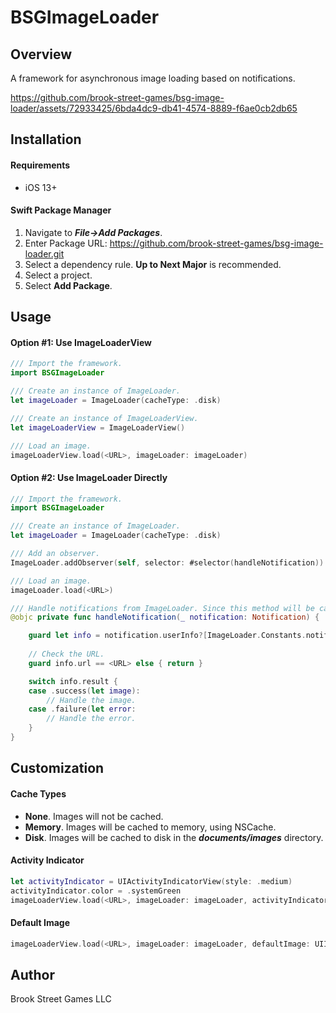 # BSGImageLoader

## Overview
A framework for asynchronous image loading based on notifications.

https://github.com/brook-street-games/bsg-image-loader/assets/72933425/6bda4dc9-db41-4574-8889-f6ae0cb2db65

## Installation

#### Requirements
+ iOS 13+

#### Swift Package Manager
1. Navigate to ***File->Add Packages***.
3. Enter Package URL: https://github.com/brook-street-games/bsg-image-loader.git
3. Select a dependency rule. **Up to Next Major** is recommended.
4. Select a project.
5. Select **Add Package**.

## Usage

#### Option #1: Use ImageLoaderView
```swift
/// Import the framework.
import BSGImageLoader

/// Create an instance of ImageLoader.
let imageLoader = ImageLoader(cacheType: .disk)

/// Create an instance of ImageLoaderView.
let imageLoaderView = ImageLoaderView()

/// Load an image.
imageLoaderView.load(<URL>, imageLoader: imageLoader)
```

#### Option #2: Use ImageLoader Directly
```swift
/// Import the framework.
import BSGImageLoader

/// Create an instance of ImageLoader.
let imageLoader = ImageLoader(cacheType: .disk)

/// Add an observer.
ImageLoader.addObserver(self, selector: #selector(handleNotification))

/// Load an image.
imageLoader.load(<URL>)

/// Handle notifications from ImageLoader. Since this method will be called for every image that is loaded, *info.url* should be checked before using the image. 
@objc private func handleNotification(_ notification: Notification) {

	guard let info = notification.userInfo?[ImageLoader.Constants.notificationInfoParameter] as? ImageLoader.NotificationInfo else { return }
	
	// Check the URL.
	guard info.url == <URL> else { return }

	switch info.result {
	case .success(let image): 
		// Handle the image. 
	case .failure(let error: 
		// Handle the error.
	}
}
```

## Customization

#### Cache Types
* **None**. Images will not be cached.
* **Memory**. Images will be cached to memory, using NSCache.
* **Disk**. Images will be cached to disk in the ***documents/images*** directory.

#### Activity Indicator
```swift
let activityIndicator = UIActivityIndicatorView(style: .medium)
activityIndicator.color = .systemGreen
imageLoaderView.load(<URL>, imageLoader: imageLoader, activityIndicator: activityIndicator)
```

#### Default Image
```swift
imageLoaderView.load(<URL>, imageLoader: imageLoader, defaultImage: UIImage())
```

## Author
Brook Street Games LLC
